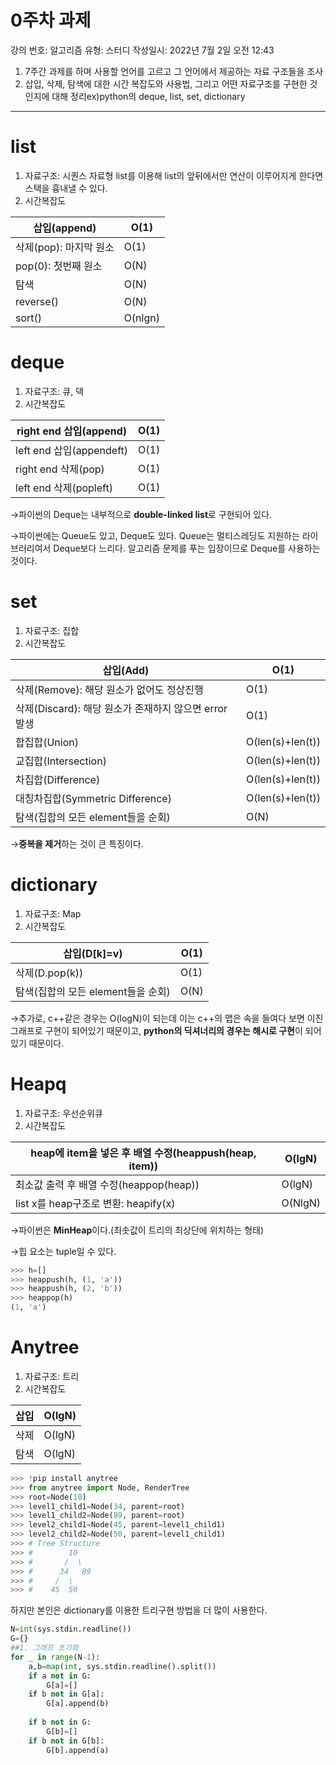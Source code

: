 # 0주차 과제

강의 번호: 알고리즘
유형: 스터디
작성일시: 2022년 7월 2일 오전 12:43

1. 7주간 과제를 하며 사용할 언어를 고르고 그 언어에서 제공하는 자료 구조들을 조사
2. 삽입, 삭제, 탐색에 대한 시간 복잡도와 사용법, 그리고 어떤 자료구조를 구현한 것인지에 대해 정리ex)python의 deque, list, set, dictionary

---

# **list**
1. 자료구조: 시퀀스 자료형
list를 이용해 list의 앞뒤에서만 연산이 이루어지게 한다면 스택을 흉내낼 수 있다.
2. 시간복잡도

| 삽입(append) | O(1) |
| --- | --- |
| 삭제(pop): 마지막 원소 | O(1) |
| pop(0): 첫번째 원소  | O(N) |
| 탐색 | O(N) |
| reverse() | O(N) |
| sort() | O(nlgn) |

# **deque**

1. 자료구조: 큐, 덱
2. 시간복잡도

| right end 삽입(append) | O(1) |
| --- | --- |
| left end 삽입(appendeft) | O(1) |
| right end 삭제(pop) | O(1) |
| left end 삭제(popleft) | O(1) |

→파이썬의 Deque는 내부적으로 **double-linked list**로 구현되어 있다.

→파이썬에는 Queue도 있고, Deque도 있다. Queue는 멀티스레딩도 지원하는 라이브러리여서 Deque보다 느리다. 알고리즘 문제를 푸는 입장이므로 Deque를 사용하는 것이다.

# **set**

1. 자료구조: 집합
2. 시간복잡도

| 삽입(Add) | O(1) |
| --- | --- |
| 삭제(Remove): 해당 원소가 없어도 정상진행 | O(1) |
| 삭제(Discard): 해당 원소가 존재하지 않으면 error발생 | O(1) |
| 합집합(Union) | O(len(s)+len(t)) |
| 교집합(Intersection) | O(len(s)+len(t)) |
| 차집합(Difference) | O(len(s)+len(t)) |
| 대칭차집합(Symmetric Difference) | O(len(s)+len(t)) |
| 탐색(집합의 모든 element들을 순회) | O(N) |

→**중복을 제거**하는 것이 큰 특징이다.

# **dictionary**

1. 자료구조: Map
2. 시간복잡도

| 삽입(D[k]=v) | O(1) |
| --- | --- |
| 삭제(D.pop(k)) | O(1) |
| 탐색(집합의 모든 element들을 순회) | O(N) |

→추가로, c++같은 경우는 O(logN)이 되는데 이는 c++의 맵은 속을 들여다 보면 이진 그래프로 구현이 되어있기 때문이고, **python의 딕셔너리의 경우는 해시로 구현**이 되어있기 때문이다.

# **Heapq**

1. 자료구조: 우선순위큐
2. 시간복잡도

| heap에 item을 넣은 후 배열 수정(heappush(heap, item)) | O(lgN) |
| --- | --- |
| 최소값 출력 후 배열 수정(heappop(heap)) | O(lgN) |
| list x를 heap구조로 변환: heapify(x) | O(NlgN) |

→파이썬은 **MinHeap**이다.(최솟값이 트리의 최상단에 위치하는 형태)

→힙 요소는 tuple일 수 있다.

```python
>>> h=[]
>>> heappush(h, (1, 'a'))
>>> heappush(h, (2, 'b'))
>>> heappop(h)
(1, 'a')
```

# Anytree

1. 자료구조: 트리
2. 시간복잡도

| 삽입 | O(lgN) |
| --- | --- |
| 삭제 | O(lgN) |
| 탐색 | O(lgN) |

```python
>>> !pip install anytree
>>> from anytree import Node, RenderTree
>>> root=Node(10)
>>> level1_child1=Node(34, parent=root)
>>> level1_child2=Node(89, parent=root)
>>> level2_child1=Node(45, parent=level1_child1)
>>> level2_child2=Node(50, parent=level1_child1)
>>> # Tree Structure
>>> #        10
>>> #       /  \
>>> #      34   89
>>> #     /  \
>>> #    45  50 
```

하지만 본인은 dictionary를 이용한 트리구현 방법을 더 많이 사용한다.

```python
N=int(sys.stdin.readline())
G={}
##1. 그래프 초기화
for _ in range(N-1):
    a,b=map(int, sys.stdin.readline().split())
    if a not in G:
        G[a]=[]
    if b not in G[a]:
        G[a].append(b)
    
    if b not in G:
        G[b]=[]
    if b not in G[b]:
        G[b].append(a)
```